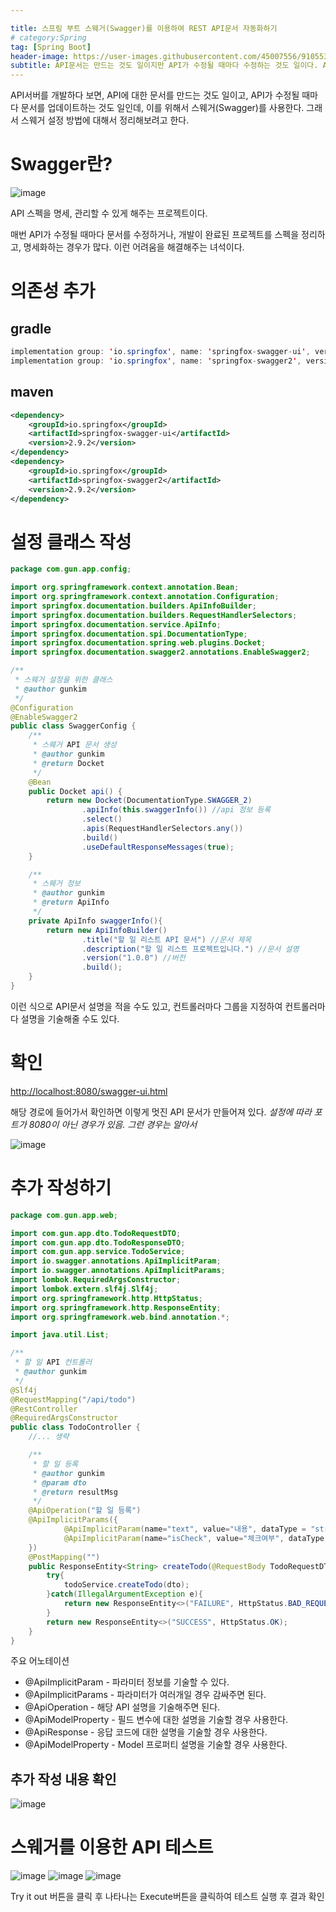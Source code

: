 ```yaml
---

title: 스프링 부트 스웨거(Swagger)를 이용하여 REST API문서 자동화하기
# category:Spring
tag: [Spring Boot]
header-image: https://user-images.githubusercontent.com/45007556/91055366-86702700-e65f-11ea-828c-795ba0452b3e.png
subtitle: API문서는 만드는 것도 일이지만 API가 수정될 때마다 수정하는 것도 일이다. API문서 생성 및 수정을 자동화해보자
---
```


API서버를 개발하다 보면, API에 대한 문서를 만드는 것도 일이고, API가 수정될 때마다 문서를 업데이트하는 것도 일인데, 이를 위해서 스웨거(Swagger)를 사용한다. 그래서 스웨거 설정 방법에 대해서 정리해보려고 한다.

# Swagger란?
![image](https://user-images.githubusercontent.com/45007556/91055366-86702700-e65f-11ea-828c-795ba0452b3e.png)

API 스펙을 명세, 관리할 수 있게 해주는 프로젝트이다.

매번 API가 수정될 때마다 문서를 수정하거나, 개발이 완료된 프로젝트를 스펙을 정리하고, 명세화하는 경우가 많다. 이런 어려움을 해결해주는 녀석이다.

# 의존성 추가

## gradle

```java
implementation group: 'io.springfox', name: 'springfox-swagger-ui', version: '2.9.2'
implementation group: 'io.springfox', name: 'springfox-swagger2', version: '2.9.2'
```

## maven

```xml
<dependency>
    <groupId>io.springfox</groupId>
    <artifactId>springfox-swagger-ui</artifactId>
    <version>2.9.2</version>
</dependency>
<dependency>
    <groupId>io.springfox</groupId>
    <artifactId>springfox-swagger2</artifactId>
    <version>2.9.2</version>
</dependency>
```

# 설정 클래스 작성

```java
package com.gun.app.config;

import org.springframework.context.annotation.Bean;
import org.springframework.context.annotation.Configuration;
import springfox.documentation.builders.ApiInfoBuilder;
import springfox.documentation.builders.RequestHandlerSelectors;
import springfox.documentation.service.ApiInfo;
import springfox.documentation.spi.DocumentationType;
import springfox.documentation.spring.web.plugins.Docket;
import springfox.documentation.swagger2.annotations.EnableSwagger2;

/**
 * 스웨거 설정을 위한 클래스
 * @author gunkim
 */
@Configuration
@EnableSwagger2
public class SwaggerConfig {
    /**
     * 스웨거 API 문서 생성
     * @author gunkim
     * @return Docket
     */
    @Bean
    public Docket api() {
        return new Docket(DocumentationType.SWAGGER_2)
                .apiInfo(this.swaggerInfo()) //api 정보 등록
                .select()
                .apis(RequestHandlerSelectors.any())
                .build()
                .useDefaultResponseMessages(true);
    }

    /**
     * 스웨거 정보
     * @author gunkim
     * @return ApiInfo
     */
    private ApiInfo swaggerInfo(){
        return new ApiInfoBuilder()
                .title("할 일 리스트 API 문서") //문서 제목
                .description("할 일 리스트 프로젝트입니다.") //문서 설명
                .version("1.0.0") //버전
                .build();
    }
}
```

이런 식으로 API문서 설명을 적을 수도 있고, 컨트롤러마다 그룹을 지정하여 컨트롤러마다 설명을 기술해줄 수도 있다.

# 확인

[http://localhost:8080/swagger-ui.html](http://localhost:8080/swagger-ui.html)

해당 경로에 들어가서 확인하면 이렇게 멋진 API 문서가 만들어져 있다. _설정에 따라 포트가 8080이 아닌 경우가 있음. 그런 경우는 알아서_

![image](https://user-images.githubusercontent.com/45007556/91055540-c0d9c400-e65f-11ea-8717-889157a001c3.png)

# 추가 작성하기

```java
package com.gun.app.web;

import com.gun.app.dto.TodoRequestDTO;
import com.gun.app.dto.TodoResponseDTO;
import com.gun.app.service.TodoService;
import io.swagger.annotations.ApiImplicitParam;
import io.swagger.annotations.ApiImplicitParams;
import lombok.RequiredArgsConstructor;
import lombok.extern.slf4j.Slf4j;
import org.springframework.http.HttpStatus;
import org.springframework.http.ResponseEntity;
import org.springframework.web.bind.annotation.*;

import java.util.List;

/**
 * 할 일 API 컨트롤러
 * @author gunkim
 */
@Slf4j
@RequestMapping("/api/todo")
@RestController
@RequiredArgsConstructor
public class TodoController {
	//... 생략

    /**
     * 할 일 등록
     * @author gunkim
     * @param dto
     * @return resultMsg
     */
    @ApiOperation("할 일 등록")
    @ApiImplicitParams({
            @ApiImplicitParam(name="text", value="내용", dataType = "string"),
            @ApiImplicitParam(name="isCheck", value="체크여부", dataType = "boolean")
    })
    @PostMapping("")
    public ResponseEntity<String> createTodo(@RequestBody TodoRequestDTO dto){
        try{
            todoService.createTodo(dto);
        }catch(IllegalArgumentException e){
            return new ResponseEntity<>("FAILURE", HttpStatus.BAD_REQUEST);
        }
        return new ResponseEntity<>("SUCCESS", HttpStatus.OK);
    }
}
```

주요 어노테이션

- @ApiImplicitParam - 파라미터 정보를 기술할 수 있다.
- @ApiImplicitParams - 파라미터가 여러개일 경우 감싸주면 된다.
- @ApiOperation - 해당 API 설명을 기술해주면 된다.
- @ApiModelProperty - 필드 변수에 대한 설명을 기술할 경우 사용한다.
- @ApiResponse - 응답 코드에 대한 설명을 기술할 경우 사용한다.
- @ApiModelProperty - Model 프로퍼티 설명을 기술할 경우 사용한다.

## 추가 작성 내용 확인

![image](https://user-images.githubusercontent.com/45007556/91055574-cdf6b300-e65f-11ea-80ea-6ceca6e0bd05.png)

# 스웨거를 이용한 API 테스트

![image](https://user-images.githubusercontent.com/45007556/91055593-d6e78480-e65f-11ea-82e4-10c259161360.png)
![image](https://user-images.githubusercontent.com/45007556/91055600-d9e27500-e65f-11ea-9bbd-4bf1fa8def1d.png)
![image](https://user-images.githubusercontent.com/45007556/91055603-dc44cf00-e65f-11ea-9cfc-fd8acfb0b48c.png)

Try it out 버튼을 클릭 후 나타나는 Execute버튼을 클릭하여 테스트 실행 후 결과 확인

